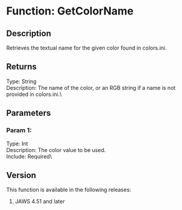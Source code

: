 # Function: GetColorName

## Description

Retrieves the textual name for the given color found in colors.ini.

## Returns

Type: String\
Description: The name of the color, or an RGB string if a name is not
provided in colors.ini.\

## Parameters

### Param 1:

Type: Int\
Description: The color value to be used.\
Include: Required\

## Version

This function is available in the following releases:

1.  JAWS 4.51 and later

